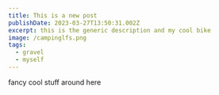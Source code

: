 ```yaml
---
title: This is a new post
publishDate: 2023-03-27T13:50:31.002Z
excerpt: this is the generic description and my cool bike
image: /campinglfs.png
tags:
  - gravel
  - myself
---
```

fancy cool stuff around here